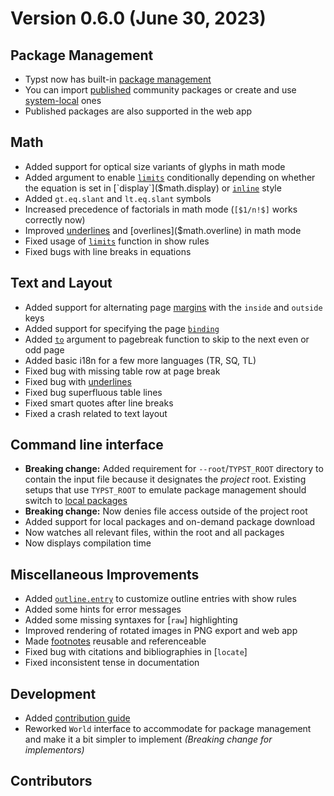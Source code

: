 
# Version 0.6.0 (June 30, 2023)

## Package Management
- Typst now has built-in [package management]($scripting/#packages)
- You can import [published]($universe) community packages or create and use
  [system-local](https://github.com/typst/packages#local-packages) ones
- Published packages are also supported in the web app

## Math
- Added support for optical size variants of glyphs in math mode
- Added argument to enable [`limits`]($math.limits) conditionally depending on
  whether the equation is set in [`display`]($math.display) or
  [`inline`]($math.inline) style
- Added `gt.eq.slant` and `lt.eq.slant` symbols
- Increased precedence of factorials in math mode (`[$1/n!$]` works correctly
  now)
- Improved [underlines]($math.underline) and [overlines]($math.overline) in math
  mode
- Fixed usage of [`limits`]($math.limits) function in show rules
- Fixed bugs with line breaks in equations

## Text and Layout
- Added support for alternating page [margins]($page.margin) with the `inside`
  and `outside` keys
- Added support for specifying the page [`binding`]($page.binding)
- Added [`to`]($pagebreak.to) argument to pagebreak function to skip to the next
  even or odd page
- Added basic i18n for a few more languages (TR, SQ, TL)
- Fixed bug with missing table row at page break
- Fixed bug with [underlines]($underline)
- Fixed bug superfluous table lines
- Fixed smart quotes after line breaks
- Fixed a crash related to text layout

## Command line interface
- **Breaking change:** Added requirement for `--root`/`TYPST_ROOT` directory to
  contain the input file because it designates the _project_ root. Existing
  setups that use `TYPST_ROOT` to emulate package management should switch to
  [local packages](https://github.com/typst/packages#local-packages)
- **Breaking change:** Now denies file access outside of the project root
- Added support for local packages and on-demand package download
- Now watches all relevant files, within the root and all packages
- Now displays compilation time

## Miscellaneous Improvements
- Added [`outline.entry`]($outline.entry) to customize outline entries with show
  rules
- Added some hints for error messages
- Added some missing syntaxes for [`raw`] highlighting
- Improved rendering of rotated images in PNG export and web app
- Made [footnotes]($footnote) reusable and referenceable
- Fixed bug with citations and bibliographies in [`locate`]
- Fixed inconsistent tense in documentation

## Development
- Added [contribution guide](https://github.com/typst/typst/blob/main/CONTRIBUTING.md)
- Reworked `World` interface to accommodate for package management and make it a
  bit simpler to implement _(Breaking change for implementors)_

## Contributors
<contributors from="v0.5.0" to="v0.6.0" />